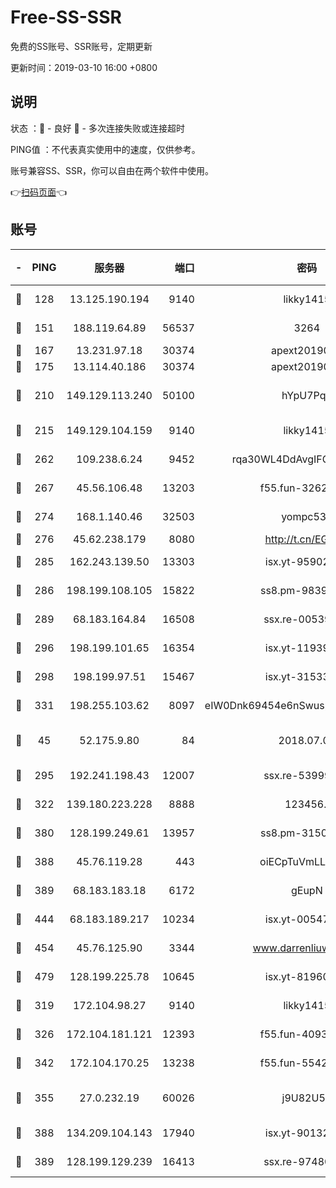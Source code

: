 # Free-SS-SSR

免费的SS账号、SSR账号，定期更新

更新时间：2019-03-10 16:00 +0800

## 说明

状态     ：🙂 - 良好 🙁 - 多次连接失败或连接超时

PING值   ：不代表真实使用中的速度，仅供参考。

账号兼容SS、SSR，你可以自由在两个软件中使用。

👉[扫码页面](https://liesauer.github.io/Free-SS-SSR/)👈

## 账号

|-|PING|服务器|端口|密码|加密方式|区域|
|:----:|:----:|:-----:|-----:|:----:|:----:|:----:|
|🙂|128|13.125.190.194|9140|likky1415|aes-256-cfb|KR|
|🙂|151|188.119.64.89|56537|3264|aes-256-cfb|RU|
|🙂|167|13.231.97.18|30374|apext2019006|chacha20|JP|
|🙂|175|13.114.40.186|30374|apext2019006|chacha20|JP|
|🙂|210|149.129.113.240|50100|hYpU7PqP|chacha20-ietf-poly1305|CN|
|🙂|215|149.129.104.159|9140|likky1415|aes-256-cfb|HK|
|🙂|262|109.238.6.24|9452|rqa30WL4DdAvgIFG6Fs3znzTa|aes-256-cfb|FR|
|🙂|267|45.56.106.48|13203|f55.fun-32620462|aes-256-cfb|US|
|🙂|274|168.1.140.46|32503|yompc535|aes-256-cfb|AU|
|🙂|276|45.62.238.179|8080|http://t.cn/EGJIyrl|rc4-md5|CA|
|🙂|285|162.243.139.50|13303|isx.yt-95902908|aes-256-cfb|US|
|🙂|286|198.199.108.105|15822|ss8.pm-98399589|aes-256-cfb|US|
|🙂|289|68.183.164.84|16508|ssx.re-00539791|aes-256-cfb|US|
|🙂|296|198.199.101.65|16354|isx.yt-11939901|aes-256-cfb|US|
|🙂|298|198.199.97.51|15467|isx.yt-31533637|aes-256-cfb|US|
|🙂|331|198.255.103.62|8097|eIW0Dnk69454e6nSwuspv9DmS201tQ0D|aes-256-cfb|US|
|🙂|45|52.175.9.80|84|2018.07.07|chacha20-ietf-poly1305|HK|
|🙂|295|192.241.198.43|12007|ssx.re-53999010|aes-256-cfb|US|
|🙂|322|139.180.223.228|8888|123456..|aes-256-cfb|JP|
|🙂|380|128.199.249.61|13957|ss8.pm-31506491|aes-256-cfb|SG|
|🙂|388|45.76.119.28|443|oiECpTuVmLLxk4Ts|aes-256-cfb|AU|
|🙂|389|68.183.183.18|6172|gEupN|aes-256-cfb|SG|
|🙂|444|68.183.189.217|10234|isx.yt-00547115|aes-256-cfb|SG|
|🙂|454|45.76.125.90|3344|www.darrenliuwei.com|aes-256-cfb|AU|
|🙂|479|128.199.225.78|10645|isx.yt-81960461|aes-256-cfb|SG|
|🙁|319|172.104.98.27|9140|likky1415|aes-256-cfb|JP|
|🙁|326|172.104.181.121|12393|f55.fun-40938592|aes-256-cfb|SG|
|🙁|342|172.104.170.25|13238|f55.fun-55425049|aes-256-cfb|SG|
|🙁|355|27.0.232.19|60026|j9U82U53|xchacha20-ietf-poly1305|HK|
|🙁|388|134.209.104.143|17940|isx.yt-90132176|aes-256-cfb|SG|
|🙁|389|128.199.129.239|16413|ssx.re-97480021|aes-256-cfb|SG|
